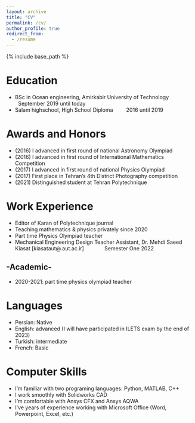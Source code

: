 ```yaml
---
layout: archive
title: "CV"
permalink: /cv/
author_profile: true
redirect_from:
  - /resume
---
```


{% include base_path %}

Education
======
* BSc in Ocean engineering, Amirkabir University of Technology  &nbsp; &nbsp; &nbsp; &nbsp; &nbsp; &nbsp; &nbsp; &nbsp;     &nbsp; September 2019 until today
* Salam highschool, High School Diploma &nbsp; &nbsp; &nbsp; &nbsp;  2016 until 2019



Awards and Honors
======
* (2016) I advanced in first round of national Astronomy Olympiad 
* (2016) I advanced in first round of International Mathematics Competition
* (2017) I advanced in first round of national Physics Olympiad
* (2017) First place in Tehran’s 4th District Photography competition
* (2021) Distinguished student at Tehran Polytechnique


Work Experience
======
* Editor of Karan of Polytechnique journal
* Teaching mathematics & physics privately since 2020
* Part time Physics Olympiad teacher
* Mechanical Engineering Design Teacher Assistant, Dr. Mehdi Saeed Kiasat [kiasataut@.aut.ac.ir]  &nbsp; &nbsp; &nbsp; &nbsp; &nbsp; &nbsp; &nbsp;Semester One 2022


-Academic-
------
* 2020-2021: part time physics olympiad teacher


Languages
=====
* Persian: Native
* English: advanced (I will have participated in ILETS exam by the end of 2023)
* Turkish: intermediate
* French: Basic

Computer Skills
=====
* I’m familiar with two programing languages: Python, MATLAB, C++
* I work smoothly with Solidworks CAD
* I’m comfortable with Ansys CFX and Ansys AQWA
* I’ve years of experience working with Microsoft Office (Word, Powerpoint, Excel, etc.)




